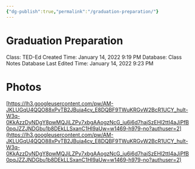 ```yaml
---
{"dg-publish":true,"permalink":"/graduation-preparation/"}
---
```


# Graduation Preparation

Class: TED-Ed
Created Time: January 14, 2022 9:19 PM
Database: Class Notes Database
Last Edited Time: January 14, 2022 9:23 PM

# Photos

[https://lh3.googleusercontent.com/pw/AM-JKLUGqU4QQO88xPvTB2JBuja4cv_E8DQBF9TWuKRGvW2BcR1UCY_hult-W3q-0KkAzzDyNDgY8pwMQJiLZPy7xbgAAogzNcG_iu6i6d7hajSzEHl2ttI4aJiPfB0pqJZZJNDGbu1b8DEkLLSxanC1HI9aUw=w1469-h979-no?authuser=2](https://lh3.googleusercontent.com/pw/AM-JKLUGqU4QQO88xPvTB2JBuja4cv_E8DQBF9TWuKRGvW2BcR1UCY_hult-W3q-0KkAzzDyNDgY8pwMQJiLZPy7xbgAAogzNcG_iu6i6d7hajSzEHl2ttI4aJiPfB0pqJZZJNDGbu1b8DEkLLSxanC1HI9aUw=w1469-h979-no?authuser=2)